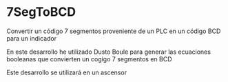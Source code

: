 # 7SegToBCD
Convertir un código 7 segmentos proveniente de un PLC en un código BCD para un indicador

En este desarrollo he utilizado Dusto Boule para generar las ecuaciones booleanas que convierten un cogigo 7 segmentos en BCD

Este desarrollo se utilizará en un ascensor
